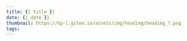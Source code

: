 ```yaml
---
title: {{ title }}
date: {{ date }}
thumbnail: https://hp-l.gitee.io/assets/img/headimg/headimg_?.png
tags:
---
```


